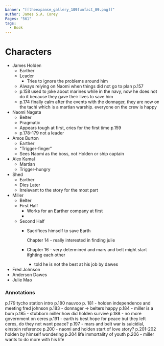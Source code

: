 ```yaml
---
banner: "[[theexpanse_gallery_109funfact_09.png]]"
author: James S.A. Corey
Pages: "561"
tags:
  - Book
---
```


# Characters
- James Holden
	- Earther
	- Leader
		- Tries to ignore the problems around him
	- Always relying on Naomi when things did not go to plan p.157
	- p.158 used to joke about marines while in the navy, now he does not do it because they gave their lives to save him
	- p.174 finally calm after the events with the donnager, they are now on the tachi which is a martian warship. everyone on the crew is happy
- Naomi Nagata
	- Belter
	- Pragmatic
	- Appears tough at first, cries for the first time p.159
	- p.178-179 not a leader
- Amos Burton 
	- Earther
	- "Trigger-finger"
	- Sees Naomi as the boss, not Holden or ship captain
- Alex Kamal
	- Martian
	- Trigger-hungry
- Shed
	- Earther
	- Dies Later
	- Irrelevant to the story for the most part
- Miller
	- Belter
	- First Half
		- Works for an Earther company at first
		- 
	- Second Half
		- Sacrifices himself to save Earth 
		  
		  Chapter 14 - really interested in finding julie
		- Chapter 16 - very determined and mars and belt might start ifghting each other
			- told he is not the best at his job by dawes
- Fred Johnson
- Anderson Dawes
- Julie Mao


### Annotations

p.179 tycho station intro
p.180 nauvoo
p. 181 - holden independence and meeting fred johnson
p.183 - donnager -> belters happy
p.184 - miller is a bum
p.185 - stubborn miller how did holden survive
p.188 - no more government on ceres
p.191 - earth is best hope for peace but they left ceres, do they not want peace?
p.197 - mars and belt war is suicidial, einstein reference
p.200 - naomi and holden start of love story?
p.201-202 holden by himself wondering
p.204 life immortality of youth
p.206 - miller wants to do more with his life
